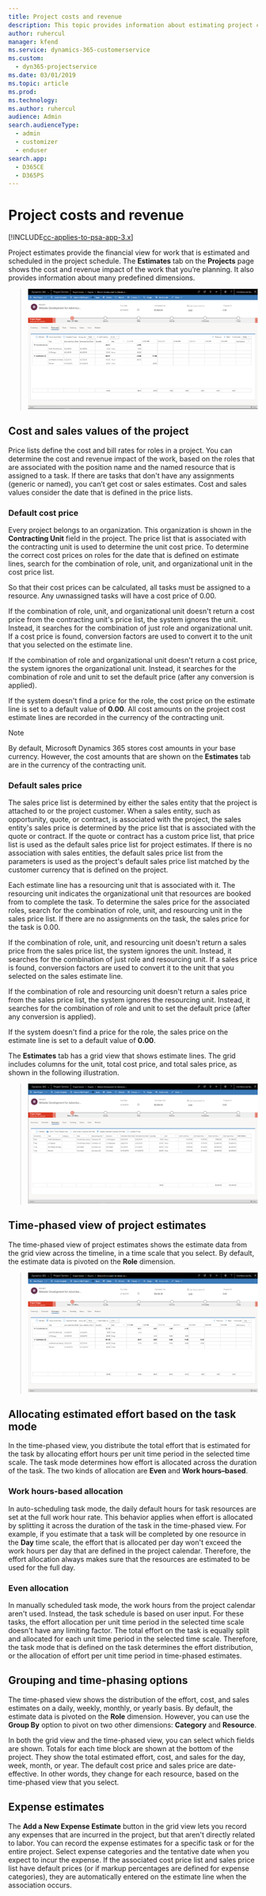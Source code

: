 ```yaml
---
title: Project costs and revenue
description: This topic provides information about estimating project costs and revenue in Dynamics 365 Project Service Automation.
author: ruhercul
manager: kfend
ms.service: dynamics-365-customerservice
ms.custom: 
  - dyn365-projectservice
ms.date: 03/01/2019
ms.topic: article
ms.prod: 
ms.technology: 
ms.author: ruhercul
audience: Admin
search.audienceType: 
  - admin
  - customizer
  - enduser
search.app: 
  - D365CE
  - D365PS
---
```


# Project costs and revenue

[!INCLUDE[cc-applies-to-psa-app-3.x](../includes/cc-applies-to-psa-app-3x.md)]

Project estimates provide the financial view for work that is estimated and scheduled in the project schedule. The **Estimates** tab on the **Projects** page shows the cost and revenue impact of the work that you’re planning. It also provides information about many predefined dimensions. 

> ![Estimates tab](media/project-5.png)

## Cost and sales values of the project

Price lists define the cost and bill rates for roles in a project. You can determine the cost and revenue impact of the work, based on the roles that are associated with the position name and the named resource that is assigned to a task. If there are tasks that don't have any assignments (generic or named), you can’t get cost or sales estimates. Cost and sales values consider the date that is defined in the price lists.

### Default cost price  

Every project belongs to an organization. This organization is shown in the **Contracting Unit** field in the project. The price list that is associated with the contracting unit is used to determine the unit cost price. To determine the correct cost prices on roles for the date that is defined on estimate lines, search for the combination of role, unit, and organizational unit in the cost price list. 

So that their cost prices can be calculated, all tasks must be assigned to a resource. Any uwnassigned tasks will have a cost price of 0.00.

If the combination of role, unit, and organizational unit doesn't return a cost price from the contracting unit's price list, the system ignores the unit. Instead, it searches for the combination of just role and organizational unit. If a cost price is found, conversion factors are used to convert it to the unit that you selected on the estimate line.

If the combination of role and organizational unit doesn't return a cost price, the system ignores the organizational unit. Instead, it searches for the combination of role and unit to set the default price (after any conversion is applied).

If the system doesn't find a price for the role, the cost price on the estimate line is set to a default value of **0.00**. All cost amounts on the project cost estimate lines are recorded in the currency of the contracting unit.

> [!NOTE]
> By default, Microsoft Dynamics 365 stores cost amounts in your base currency. However, the cost amounts that are shown on the **Estimates** tab are in the currency of the contracting unit.  

### Default sales price 

The sales price list is determined by either the sales entity that the project is attached to or the project customer. When a sales entity, such as opportunity, quote, or contract, is associated with the project, the sales entity's sales price is determined by the price list that is associated with the quote or contract. If the quote or contract has a custom price list, that price list is used as the default sales price list for project estimates. If there is no association with sales entities, the default sales price list from the parameters is used as the project's default sales price list matched by the customer currency that is defined on the project.

Each estimate line has a resourcing unit that is associated with it. The resourcing unit indicates the organizational unit that resources are booked from to complete the task. To determine the sales price for the associated roles, search for the combination of role, unit, and resourcing unit in the sales price list. If there are no assignments on the task, the sales price for the task is 0.00.

If the combination of role, unit, and resourcing unit doesn't return a sales price from the sales price list, the system ignores the unit. Instead, it searches for the combination of just role and resourcing unit. If a sales price is found, conversion factors are used to convert it to the unit that you selected on the sales estimate line. 

If the combination of role and resourcing unit doesn't return a sales price from the sales price list, the system ignores the resourcing unit. Instead, it searches for the combination of role and unit to set the default price (after any conversion is applied).

If the system doesn't find a price for the role, the sales price on the estimate line is set to a default value of **0.00**.

The **Estimates** tab has a grid view that shows estimate lines. The grid includes columns for the unit, total cost price, and total sales price, as shown in the following illustration. 

> ![Grid view on the Estimates tab](media/project-6.png)

## Time-phased view of project estimates

The time-phased view of project estimates shows the estimate data from the grid view across the timeline, in a time scale that you select. By default, the estimate data is pivoted on the **Role** dimension.

> ![Time-phased view for project estimates](media/project-7.png)

## Allocating estimated effort based on the task mode

In the time-phased view, you distribute the total effort that is estimated for the task by allocating effort hours per unit time period in the selected time scale. The task mode determines how effort is allocated across the duration of the task. The two kinds of allocation are **Even** and **Work hours–based**.

### Work hours-based allocation
 
In auto-scheduling task mode, the daily default hours for task resources are set at the full work hour rate. This behavior applies when effort is allocated by splitting it across the duration of the task in the time-phased view. For example, if you estimate that a task will be completed by one resource in the **Day** time scale, the effort that is allocated per day won't exceed the work hours per day that are defined in the project calendar. Therefore, the effort allocation always makes sure that the resources are estimated to be used for the full day.

### Even allocation

In manually scheduled task mode, the work hours from the project calendar aren't used. Instead, the task schedule is based on user input. For these tasks, the effort allocation per unit time period in the selected time scale doesn't have any limiting factor. The total effort on the task is equally split and allocated for each unit time period in the selected time scale. Therefore, the task mode that is defined on the task determines the effort distribution, or the allocation of effort per unit time period in time-phased estimates.

## Grouping and time-phasing options

The time-phased view shows the distribution of the effort, cost, and sales estimates on a daily, weekly, monthly, or yearly basis. By default, the estimate data is pivoted on the **Role** dimension. However, you can use the **Group By** option to pivot on two other dimensions: **Category** and **Resource**.

In both the grid view and the time-phased view, you can select which fields are shown. Totals for each time block are shown at the bottom of the project. They show the total estimated effort, cost, and sales for the day, week, month, or year. The default cost price and sales price are date-effective. In other words, they change for each resource, based on the time-phased view that you select.

## Expense estimates

The **Add a New Expense Estimate** button in the grid view lets you record any expenses that are incurred in the project, but that aren't directly related to labor. You can record the expense estimates for a specific task or for the entire project. Select expense categories and the tentative date when you expect to incur the expense. If the associated cost price list and sales price list have default prices (or if markup percentages are defined for expense categories), they are automatically entered on the estimate line when the association occurs.
